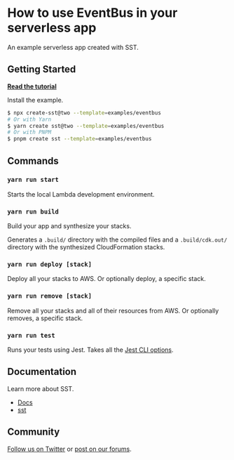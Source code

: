 # How to use EventBus in your serverless app

An example serverless app created with SST.

## Getting Started

[**Read the tutorial**](https://sst.dev/examples/how-to-use-eventbus-in-your-serverless-app.html)

Install the example.

```bash
$ npx create-sst@two --template=examples/eventbus
# Or with Yarn
$ yarn create sst@two --template=examples/eventbus
# Or with PNPM
$ pnpm create sst --template=examples/eventbus
```

## Commands

### `yarn run start`

Starts the local Lambda development environment.

### `yarn run build`

Build your app and synthesize your stacks.

Generates a `.build/` directory with the compiled files and a `.build/cdk.out/` directory with the synthesized CloudFormation stacks.

### `yarn run deploy [stack]`

Deploy all your stacks to AWS. Or optionally deploy, a specific stack.

### `yarn run remove [stack]`

Remove all your stacks and all of their resources from AWS. Or optionally removes, a specific stack.

### `yarn run test`

Runs your tests using Jest. Takes all the [Jest CLI options](https://jestjs.io/docs/en/cli).

## Documentation

Learn more about SST.

- [Docs](https://docs.sst.dev)
- [sst](https://docs.sst.dev/packages/sst)

## Community

[Follow us on Twitter](https://twitter.com/sst_dev) or [post on our forums](https://discourse.sst.dev).
